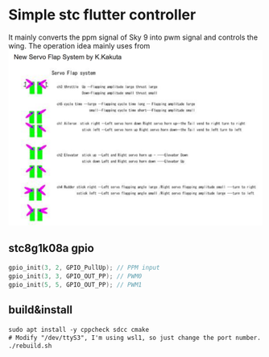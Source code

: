 # Simple stc flutter controller

It mainly converts the ppm signal of Sky 9 into pwm signal and controls the wing. The operation idea mainly uses from ![扑翼机控制](./data/image.png)

## stc8g1k08a gpio

```c
gpio_init(3, 2, GPIO_PullUp); // PPM input
gpio_init(3, 3, GPIO_OUT_PP); // PWM0
gpio_init(5, 5, GPIO_OUT_PP); // PWM1
```

## build&install

```shell
sudo apt install -y cppcheck sdcc cmake
# Modify "/dev/ttyS3", I'm using wsl1, so just change the port number.
./rebuild.sh
```